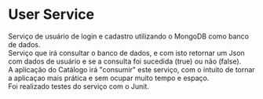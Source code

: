 # User Service

Serviço de usuário de login e cadastro utilizando o MongoDB como banco de dados. </br>
Serviço que irá consultar o banco de dados, e com isto retornar um Json com dados de usuário e se a consulta foi sucedida (true) ou não (false). </br>
A aplicação do Catálogo irá "consumir" este serviço, com o intuito de tornar a aplicaçao mais prática e sem ocupar muito tempo e espaço. </br>
Foi realizado testes do serviço com o Junit.
